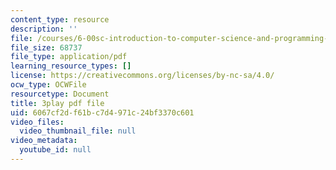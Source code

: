 ```yaml
---
content_type: resource
description: ''
file: /courses/6-00sc-introduction-to-computer-science-and-programming-spring-2011/6067cf2df61bc7d4971c24bf3370c601_Q148jV9ljPM.pdf
file_size: 68737
file_type: application/pdf
learning_resource_types: []
license: https://creativecommons.org/licenses/by-nc-sa/4.0/
ocw_type: OCWFile
resourcetype: Document
title: 3play pdf file
uid: 6067cf2d-f61b-c7d4-971c-24bf3370c601
video_files:
  video_thumbnail_file: null
video_metadata:
  youtube_id: null
---
```


